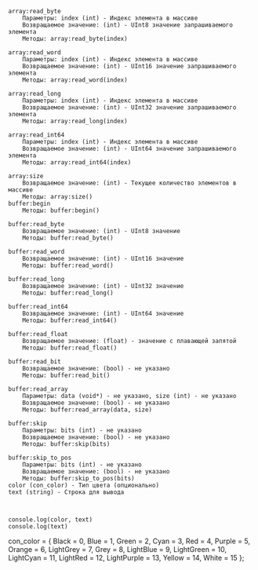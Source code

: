     array:read_byte
        Параметры: index (int) - Индекс элемента в массиве
        Возвращаемое значение: (int) - UInt8 значение запрашиваемого элемента
        Методы: array:read_byte(index)

    array:read_word
        Параметры: index (int) - Индекс элемента в массиве
        Возвращаемое значение: (int) - UInt16 значение запрашиваемого элемента
        Методы: array:read_word(index)

    array:read_long
        Параметры: index (int) - Индекс элемента в массиве
        Возвращаемое значение: (int) - UInt32 значение запрашиваемого элемента
        Методы: array:read_long(index)

    array:read_int64
        Параметры: index (int) - Индекс элемента в массиве
        Возвращаемое значение: (int) - UInt64 значение запрашиваемого элемента
        Методы: array:read_int64(index)

    array:size
        Возвращаемое значение: (int) - Текущее количество элементов в массиве
        Методы: array:size()
    buffer:begin
        Методы: buffer:begin()

    buffer:read_byte
        Возвращаемое значение: (int) - UInt8 значение
        Методы: buffer:read_byte()

    buffer:read_word
        Возвращаемое значение: (int) - UInt16 значение
        Методы: buffer:read_word()

    buffer:read_long
        Возвращаемое значение: (int) - UInt32 значение
        Методы: buffer:read_long()

    buffer:read_int64
        Возвращаемое значение: (int) - UInt64 значение
        Методы: buffer:read_int64()

    buffer:read_float
        Возвращаемое значение: (float) - значение с плавающей запятой
        Методы: buffer:read_float()

    buffer:read_bit
        Возвращаемое значение: (bool) - не указано
        Методы: buffer:read_bit()

    buffer:read_array
        Параметры: data (void*) - не указано, size (int) - не указано
        Возвращаемое значение: (bool) - не указано
        Методы: buffer:read_array(data, size)

    buffer:skip
        Параметры: bits (int) - не указано
        Возвращаемое значение: (bool) - не указано
        Методы: buffer:skip(bits)

    buffer:skip_to_pos
        Параметры: bits (int) - не указано
        Возвращаемое значение: (bool) - не указано
        Методы: buffer:skip_to_pos(bits)
    color (con_color) - Тип цвета (опционально)
    text (string) - Строка для вывода



    console.log(color, text)
    console.log(text)

con_color = {
    Black = 0,
    Blue = 1,
    Green = 2,
    Cyan = 3,
    Red = 4,
    Purple = 5,
    Orange = 6,
    LightGrey = 7,
    Grey = 8,
    LightBlue = 9,
    LightGreen = 10,
    LightCyan = 11,
    LightRed = 12,
    LightPurple = 13,
    Yellow = 14,
    White = 15
};

